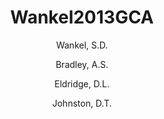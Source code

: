 ---
layout: publication
title: Wankel2013GCA
category: journalpub
author: 
 - Wankel, S.D. 
 - Bradley, A.S. 
 - Eldridge, D.L. 
 - Johnston, D.T. 
pubtitle:  "Experimental determination of the equilibrium isotope effect between water and sulfite: implications for kinetic isotope fractionation in the sulphate reduction network"
journal: in review 
year: 2013
publink: 
---